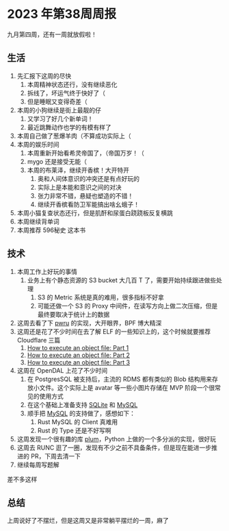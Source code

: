 # 2023 年第38周周报

九月第四周，还有一周就放假啦！

## 生活

1. 先汇报下这周的尽快
    1. 本周精神状态还行，没有继续恶化
    2. 拆线了，坏运气终于快好了（
    3. 但是睡眠又变得奇差（
2. 本周的小狗继续是街上最靓的仔
    1. 又学习了好几个新单词！
    2. 最近跳舞动作也学的有模有样了
3. 本周自己做了葱爆羊肉（不算成功实际上（
4. 本周的娱乐时间
    1. 本周重新开始看希灵帝国了，（帝国万岁！（
    2. mygo 还是接受无能（
    3. 本周的布莱泽，继续开香槟！大开特开
        1. 奥和人间体意识的冲突还是有点好玩的
        2. 实际上是本能和意识之间的对决
        3. 张力非常不错，悬疑也塑造的不错！
        4. 继续开香槟看防卫军能搞出啥幺蛾子！
5. 本周小猫复查状态还行，但是肌酐和尿蛋白跷跷板反复横跳
6. 本周继续背单词
7. 本周推荐 596秘史 这本书

## 技术

1. 本周工作上好玩的事情
    1. 业务上有个静态资源的 S3 bucket 大几百 T 了，需要开始持续跟进做些处理
        1. S3 的 Metric 系统是真的难用，很多指标不好拿
        2. 可能还做一个 S3 的 Proxy 中间件，在读写方向上做二次压缩，但是最终要取决于统计上的数据
2. 这周去看了下 [pwru](https://github.com/cilium/pwru) 的实现，大开眼界，BPF 博大精深
3. 这周还是花了不少时间在去了解 ELF 的一些知识上的，这个时候就要推荐 Cloudflare 三篇
    1. [How to execute an object file: Part 1](https://blog.cloudflare.com/how-to-execute-an-object-file-part-1/)
    2. [How to execute an object file: Part 2](https://blog.cloudflare.com/how-to-execute-an-object-file-part-2/)
    3. [How to execute an object file: Part 3](https://blog.cloudflare.com/how-to-execute-an-object-file-part-3/)
4. 这周在 OpenDAL 上花了不少时间
    1. 在 PostgresSQL 被支持后，主流的 RDMS 都有类似的 Blob 结构用来存放小文件。这个实际上是 avatar 等一些小图片存储在 MVP 阶段一个很常见的使用方式
    2. 在这个基础上准备支持 [SQLite](https://github.com/apache/incubator-opendal/issues/3131) 和 [MySQL](https://github.com/apache/incubator-opendal/issues/3124)
    3. 顺手把 [MySQL](https://github.com/apache/incubator-opendal/pull/3170) 的支持做了，感想如下：
        1. Rust MySQL 的 Client 真难用
        2. Rust 的 Type 还是不好写啊
5. 这周发现一个很有趣的库 [plum](https://github.com/beartype/plum)，Python 上做的一个多分派的实现，很好玩
6. 这周去 RUNC 逛了一圈，发现有不少之前不具备条件，但是现在能进一步推进的 PR，下周去清一下
7. 继续每周写题解

差不多这样

## 总结

上周说好了不摆烂，但是这周又是非常躺平摆烂的一周，麻了
